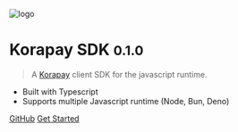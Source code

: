 ![logo](_media/icon.svg)

# Korapay SDK <small>0.1.0</small>

> A [Korapay](https://www.korahq.com/) client SDK for the javascript runtime.

- Built with Typescript
- Supports multiple Javascript runtime (Node, Bun, Deno)

[GitHub](https://github.com/gray-adeyi/korapay-sdk)
[Get Started](#docsify)